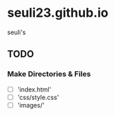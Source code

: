 # seuli23.github.io
seuli's

## TODO

### Make Directories & Files
- [ ] 'index.html'
- [ ] 'css/style.css'
- [ ] 'images/'